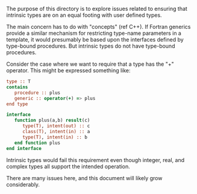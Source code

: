 The purpose of this directory is to explore issues related to ensuring
that intrinsic types are on an equal footing with user defined types.

The main concern has to do with "concepts" (ref C++).  If Fortran
generics provide a similar mechanism for restricting type-name
parameters in a template, it would presumably be based upon the
interfaces defined by type-bound procedures.  But intrinsic types do
not have type-bound procedures.

Consider the case where we want to require that a type has the "+"
operator.  This might be expressed something like:

```f90
type :: T
contains
   procedure :: plus
   generic :: operator(+) => plus
end type

interface
   function plus(a,b) result(c)
      type(T), intent(out) :: c
      class(T), intent(in) :: a
      type(T), intent(in) :: b
   end function plus
end interface
```

Intrinsic types would fail this requirement even though integer, real,
and complex types all support the intended operation.

There are many issues here, and this document will likely grow considerably.

